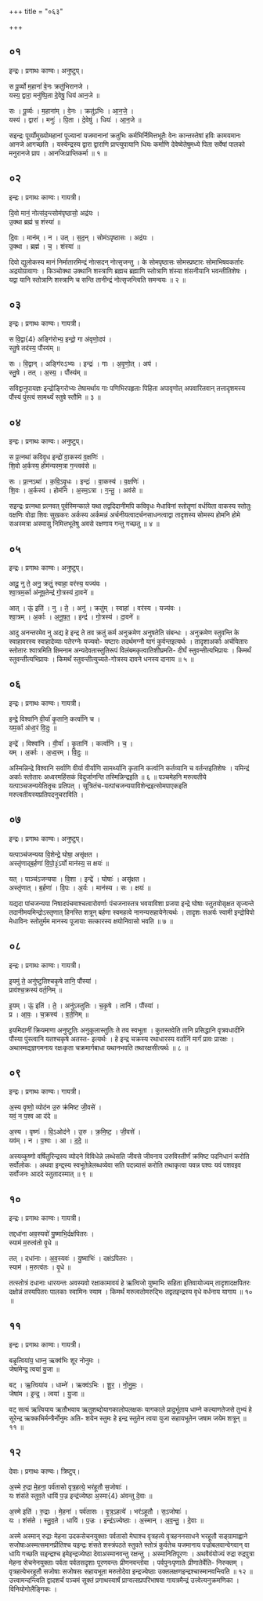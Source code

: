+++
title = "०६३"

+++


## ०१
इन्द्रः। प्रगाथः काण्वः। अनुष्टुप्।

स पू॒र्व्यो म॒हानां॑ वे॒नः क्रतु॑भिरानजे ।  
यस्य॒ द्वारा॒ मनु॑ष्पि॒ता दे॒वेषु॒ धिय॑ आन॒जे ॥

सः । पू॒र्व्यः । म॒हाना॑म् । वे॒नः । क्रतु॑ऽभिः । आ॒न॒जे॒ ।  
यस्य॑ । द्वारा॑ । मनुः॑ । पि॒ता । दे॒वेषु॑ । धियः॑ । आ॒न॒जे ॥

सइन्द्रः पूर्व्योमुख्योमहानां पूज्यानां यजमानानां क्रतुभिः कर्मभिर्निमित्तभूतैः वेनः कान्तस्तेषां हविः कामयमानः आनजे आगच्छति । यस्येन्द्रस्य द्वारा द्वाराणि प्राप्त्युपायानि धियः कर्माणि देवेष्वेतेषुमध्ये पिता सर्वेषां पालको मनुरानजे प्राप । आनजिःप्राप्तिकर्मा ॥ १ ॥

## ०२
इन्द्रः। प्रगाथः काण्वः। गायत्री।

दि॒वो मानं॒ नोत्स॑द॒न्त्सोम॑पृष्ठासो॒ अद्र॑यः ।  
उ॒क्था ब्रह्म॑ च॒ शंस्या॑ ॥

दि॒वः । मान॑म् । न । उत् । स॒द॒न् । सोम॑ऽपृष्ठासः । अद्र॑यः ।  
उ॒क्था । ब्रह्म॑ । च॒ । शंस्या॑ ॥

दिवो द्युलोकस्य मानं निर्मातारमिन्द्रं नोत्सदन् नोत्सृजन्तु । के सोमपृष्ठासः सोमस्प्रष्टारः सोमाभिषवकर्तारः अद्रयोग्रावाणः । किञ्चोक्था उक्थानि शस्त्राणि ब्रह्मच ब्रह्माणि स्तोत्राणि शंस्या शंसनीयानि भवन्तीतिशेषः । यद्वा यानि स्तोत्राणि शस्त्राणि च सन्ति तानीन्द्रं नोत्सृजन्त्विति समन्वयः ॥ २ ॥

## ०३
इन्द्रः। प्रगाथः काण्वः। गायत्री।

स वि॒द्वा{4} अङ्गि॑रोभ्य॒ इन्द्रो॒ गा अ॑वृणो॒दप॑ ।  
स्तु॒षे तद॑स्य॒ पौंस्य॑म् ॥

सः । वि॒द्वान् । अङ्गि॑रःऽभ्यः । इन्द्रः॑ । गाः । अ॒वृ॒णो॒त् । अप॑ ।  
स्तु॒षे । तत् । अ॒स्य॒ । पौंस्य॑म् ॥

सविद्वानुपायज्ञः इन्द्रोङ्गिरोभ्यः तेषामर्थाय गाः पणिभिरपहृताः पिहिता अपावृणोत् अपवारितवान् तत्तादृशमस्य पौंस्यं पुंस्त्वं सामर्थ्यं स्तुषे स्तौमि ॥ ३ ॥

## ०४
इन्द्रः। प्रगाथः काण्वः। अनुष्टुप्।

स प्र॒त्नथा॑ कविवृ॒ध इन्द्रो॑ वा॒कस्य॑ व॒क्षणिः॑ ।  
शि॒वो अ॒र्कस्य॒ होम॑न्यस्म॒त्रा ग॒न्त्वव॑से ॥

सः । प्र॒त्नऽथा॑ । क॒वि॒ऽवृ॒धः । इन्द्रः॑ । वा॒कस्य॑ । व॒क्षणिः॑ ।  
शि॒वः । अ॒र्कस्य॑ । होम॑नि । अ॒स्म॒ऽत्रा । ग॒न्तु॒ । अव॑से ॥

सइन्द्रः प्रत्नथा प्रत्नवत् पूर्वस्मिन्काले यथा तद्वदिदानीमपि कविवृधः मेधाविनां स्तोतॄणां वर्धयिता वाकस्य स्तोतुः वक्षणिः वोढा शिवः सुखकरः अर्कस्य अर्कमन्नं अर्चनीयत्वादर्चनसाधनत्वाद्वा तादृशस्य सोमस्य होमनि होमे सअस्मत्रा अस्मासु निमित्तभूतेषु अवसे रक्षणाय गन्तु गच्छतु ॥ ४ ॥

## ०५
इन्द्रः। प्रगाथः काण्वः। अनुष्टुप्।

आदू॒ नु ते॒ अनु॒ क्रतुं॒ स्वाहा॒ वर॑स्य॒ यज्य॑वः ।  
श्वा॒त्रम॒र्का अ॑नूष॒तेन्द्र॑ गो॒त्रस्य॑ दा॒वने॑ ॥

आत् । ऊं॒ इति॑ । नु । ते॒ । अनु॑ । क्रतु॑म् । स्वाहा॑ । वर॑स्य । यज्य॑वः ।  
श्वा॒त्रम् । अ॒र्काः । अ॒नू॒ष॒त॒ । इन्द्र॑ । गो॒त्रस्य॑ । दा॒वने॑ ॥

आदु अनन्तरमेव नु अद्य हे इन्द्र ते तव क्रतुं कर्म अनुक्रमेण अनुषतेति संबन्धः । अनुक्रमेण स्तुवन्ति के स्वाहावरस्य स्वाहादेव्याः पतेरग्नेः यज्यवो- यष्टारः तदर्थमग्नौ यागं कुर्वन्तइत्यर्थः । तादृशाअर्काः अर्चयितारः स्तोतारः श्वात्रमिति क्षिमनाम अन्यदेवतास्तुतिरूपं विलंबमकृत्वातिशीघ्रमति- दीर्घं स्तुवन्तीत्यभिप्रायः । किमर्थं स्तुवन्तीत्यभिप्रायः । किमर्थं स्तुवन्तीत्युच्यते-गोत्रस्य दावने धनस्य दानाय ॥ ५ ॥

## ०६
इन्द्रः। प्रगाथः काण्वः। गायत्री।

इन्द्रे॒ विश्वा॑नि वी॒र्या॑ कृ॒तानि॒ कर्त्वा॑नि च ।  
यम॒र्का अ॑ध्व॒रं वि॒दुः ॥

इन्द्रे॑ । विश्वा॑नि । वी॒र्या॑ । कृ॒तानि॑ । कर्त्वा॑नि । च॒ ।  
यम् । अ॒र्काः । अ॒ध्व॒रम् । वि॒दुः ॥

अस्मिन्निन्द्रे विश्वानि सर्वाणि वीर्या वीर्याणि सामर्थ्यानि कृतानि कर्त्वानि कर्तव्यानि च वर्तन्तइतिशेषः । यमिन्द्रं अर्काः स्तोतारः अध्वरमहिंसकं विदुर्जानन्ति तस्मिन्निन्द्रइति ॥ ६ ॥ पञ्चमेहनि मरुत्वतीये यत्पाञ्चजन्ययेतितृचः प्रतिपत् । सूत्रितंच-यत्पांचजन्ययाविशेन्द्रइत्सोमपाएकइति मरुत्वतीयस्यप्रतिपदनुचराविति ।

## ०७
इन्द्रः। प्रगाथः काण्वः। अनुष्टुप्।

यत्पाञ्च॑जन्यया वि॒शेन्द्रे॒ घोषा॒ असृ॑क्षत ।  
अस्तृ॑णाद्ब॒र्हणा॑ वि॒पो॒३॒॑ऽर्यो मान॑स्य॒ स क्षयः॑ ॥

यत् । पाञ्च॑ऽजन्यया । वि॒शा । इन्द्रे॑ । घोषाः॑ । असृ॑क्षत ।  
अस्तृ॑णात् । ब॒र्हणा॑ । वि॒पः । अ॒र्यः । मान॑स्य । सः । क्षयः॑ ॥

यद्यदा पांचजन्यया निषादपंचमाश्चत्वारोवर्णाः पंचजनास्तत्र भवयाविशा प्रजया इन्द्रे घोषाः स्तुतयोसृक्षत सृज्यन्ते तदानीमयमिन्द्रोऽस्तृणात् हिनस्ति शत्रून् बर्हणा स्वमहत्वे नानन्यसहायेनेत्यर्थः । तादृशः सअर्यः स्वामी इन्द्रोविपो मेधाविनः स्तोतुर्मम मानस्य पूजायाः सत्कारस्य क्षयोनिवासो भवति ॥ ७ ॥

## ०८
इन्द्रः। प्रगाथः काण्वः। गायत्री।

इ॒यमु॑ ते॒ अनु॑ष्टुतिश्चकृ॒षे तानि॒ पौंस्या॑ ।  
प्राव॑श्च॒क्रस्य॑ वर्त॒निम् ॥

इ॒यम् । ऊं॒ इति॑ । ते॒ । अनु॑ऽस्तुतिः । च॒कृ॒षे । तानि॑ । पौंस्या॑ ।  
प्र । आ॒वः॒ । च॒क्रस्य॑ । व॒र्त॒निम् ॥

इयमिदानीं क्रियमाणा अनुष्टुतिः अनुकूलास्तुतिः ते तव स्वभूता । कुतस्तवेति तानि प्रसिद्धानि वृत्रवधादीनि पौंस्या पुंस्त्वानि यतश्चकृषे अतस्त- इत्यर्थः । हे इन्द्र चक्रस्य रथाधारस्य वर्तानिं मार्गं प्रावः प्रारक्षः । अथास्मद्यज्ञगमनाय रक्षःकृता चक्रमार्गबाधा यथानभवति तथारक्षसीत्यर्थः ॥ ८ ॥

## ०९
इन्द्रः। प्रगाथः काण्वः। गायत्री।

अ॒स्य वृष्णो॒ व्योद॑न उ॒रु क्र॑मिष्ट जी॒वसे॑ ।  
यवं॒ न प॒श्व आ द॑दे ॥

अ॒स्य । वृष्णः॑ । वि॒ऽओद॑ने । उ॒रु । क्र॒मि॒ष्ट॒ । जी॒वसे॑ ।  
यव॑म् । न । प॒श्वः । आ । द॒दे॒ ॥

अस्यव्कुष्णो वर्षितुरिन्द्रस्य व्योदने विविधेन्ने लब्धेसति जीवसे जीवनाय उरुविस्तीर्णं क्रमिष्ट पदनिधानं करोति सर्वोलोकः । अथवा इन्द्र्स्य स्वभूतेन्नेलब्धव्येवा सति पदन्न्यासं करोति तथाकृत्वा यवन्न पश्वः यवं पशवइव सर्वोजनः आददे स्तुतादस्मात् ॥ ९ ॥

## १०
इन्द्रः। प्रगाथः काण्वः। गायत्री।

तद्दधा॑ना अव॒स्यवो॑ यु॒ष्माभि॒र्दक्ष॑पितरः ।  
स्याम॑ म॒रुत्व॑तो वृ॒धे ॥

तत् । दधा॑नाः । अ॒व॒स्यवः॑ । यु॒ष्माभिः॑ । दक्ष॑ऽपितरः ।  
स्याम॑ । म॒रुत्व॑तः । वृ॒धे ॥

तत्स्तोत्रं दधानाः धारयन्तः अवस्यवो रक्षाकामावयं हे ऋत्विजो युष्माभिः सहिता इतिवायोज्यम् तादृशादक्षपितरः दक्षोन्नं तस्यपितरः पालकाः स्वामिनः स्याम । किमर्थं मरुत्वतोमरुद्भिः तद्वतइन्द्रस्य वृधे वर्धनाय यागाय ॥ १० ॥

## ११
इन्द्रः। प्रगाथः काण्वः। गायत्री।

बळृ॒त्विया॑य॒ धाम्न॒ ऋक्व॑भिः शूर नोनुमः ।  
जेषा॑मेन्द्र॒ त्वया॑ यु॒जा ॥

बट् । ऋ॒त्विया॑य । धाम्ने॑ । ऋक्व॑ऽभिः । शू॒र॒ । नो॒नु॒मः॒ ।  
जेषा॑म । इ॒न्द्र॒ । त्वया॑ । यु॒जा ॥

वट् सत्यं ऋत्वियाय ऋतौभवाय ऋतुशब्दोयागकालोपलक्षकः यागकाले प्रादुर्भूताय धाम्ने कल्याणतेजसे तुभ्यं हे सूरेन्द्र ऋक्कभिर्मन्त्रैर्नोनुमः अति- शयेन स्तुमः हे इन्द्र स्तुतेन त्वया युजा सहायभूतेन जषाम जयेम शत्रून् ॥ ११ ॥

## १२
देवाः। प्रगाथः काण्वः। त्रिष्टुप्।

अ॒स्मे रु॒द्रा मे॒हना॒ पर्व॑तासो वृत्र॒हत्ये॒ भर॑हूतौ स॒जोषाः॑ ।  
यः शंस॑ते स्तुव॒ते धायि॑ प॒ज्र इन्द्र॑ज्येष्ठा अ॒स्मा{4} अ॑वन्तु दे॒वाः ॥

अ॒स्मे इति॑ । रु॒द्राः । मे॒हना॑ । पर्व॑तासः । वृ॒त्र॒ऽहत्ये॑ । भर॑ऽहूतौ । स॒ऽजोषाः॑ ।  
यः । शंस॑ते । स्तु॒व॒ते । धायि॑ । प॒ज्रः । इन्द्र॑ऽज्येष्ठाः । अ॒स्मान् । अ॒व॒न्तु॒ । दे॒वाः ॥

अस्मे अस्मान् रुद्राः मेहना उदकसेचनयुक्ताः पर्वतासो मेघाश्च वृत्रहत्ये वृत्रहननसाधने भरहूतौ सङ्ग्रामाह्वाने सजोषाःअस्मत्समानप्रीतिश्च यइन्द्रः शंसते शस्त्रंपठते स्तुवते स्तोत्रं कुर्वतेच यजमानाय पज्रोबलवान्वेगवान् वा धायि गच्छति सइन्द्रश्च इमेइन्द्रज्येष्ठा देवाअस्मानवन्तु रक्षन्तु । अस्मानितिपूरणः । अथवैवंयोज्यं रुद्रा रुद्रपुत्रा मेहना सेचनेनयुक्ताः पर्वता पर्वतसदृशाः पूरणवन्तः प्रीणनवन्तोवा । पर्वपुनःपृणातेः प्रीणातेर्वेति- निरुक्तम् । वृत्रहत्येभरहूतौ सजोषाः सजोषसः सहायभूता मरुतोदेवा इन्द्रज्येष्ठाः उक्तलक्षणइन्द्रश्चास्मानवन्त्विति ॥ १२ ॥उत्त्वामन्दन्त्विति द्वादशर्चं पञ्चमं सूक्तं प्रगाथस्यार्षं प्राग्वत्सप्रपरिभाषया गायत्रमैन्द्रं उत्त्वेत्यनुक्रमणिका । विनियोगोलैङ्गिकः ।